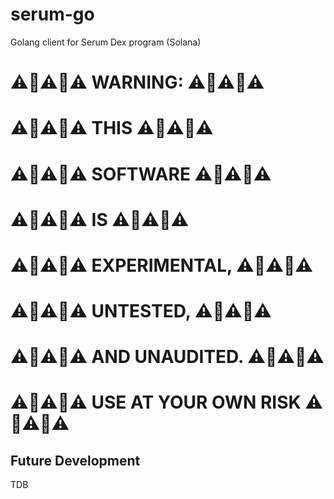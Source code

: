 # serum-go
Golang client for Serum Dex program (Solana)

# ⚠️🚨⚠️🚨⚠️ WARNING: ⚠️🚨⚠️🚨⚠️
# ⚠️🚨⚠️🚨⚠️ THIS ⚠️🚨⚠️🚨⚠️
# ⚠️🚨⚠️🚨⚠️ SOFTWARE ⚠️🚨⚠️🚨⚠️
# ⚠️🚨⚠️🚨⚠️ IS ⚠️🚨⚠️🚨⚠️
# ⚠️🚨⚠️🚨⚠️ EXPERIMENTAL, ⚠️🚨⚠️🚨⚠️
# ⚠️🚨⚠️🚨⚠️ UNTESTED, ⚠️🚨⚠️🚨⚠️
# ⚠️🚨⚠️🚨⚠️ AND UNAUDITED. ⚠️🚨⚠️🚨⚠️
# ⚠️🚨⚠️🚨⚠️ USE AT YOUR OWN RISK ⚠️🚨⚠️🚨⚠️

## Future Development

TDB
